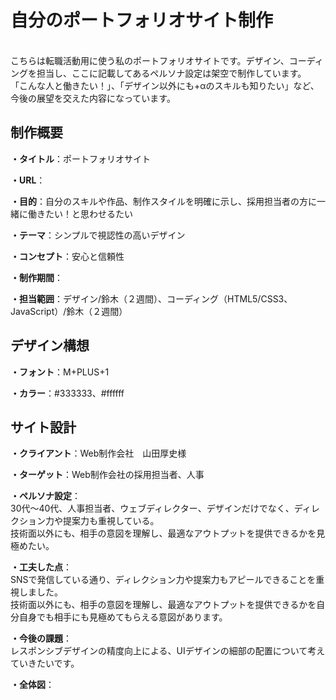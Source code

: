 # 自分のポートフォリオサイト制作
<br>こちらは転職活動用に使う私のポートフォリオサイトです。デザイン、コーディングを担当し、ここに記載してあるペルソナ設定は架空で制作しています。
<br>「こんな人と働きたい！」、「デザイン以外にも+αのスキルも知りたい」など、今後の展望を交えた内容になっています。

## 制作概要
**・タイトル**：ポートフォリオサイト
<br>

**・URL**：
<br>

**・目的**：自分のスキルや作品、制作スタイルを明確に示し、採用担当者の方に一緒に働きたい！と思わせるたい
<br>

**・テーマ**：シンプルで視認性の高いデザイン
<br>

**・コンセプト**：安心と信頼性
<br>

**・制作期間**：
<br>

**・担当範囲**：デザイン/鈴木（２週間）、コーディング（HTML5/CSS3、JavaScript）/鈴木（２週間）
<br>

## デザイン構想
**・フォント**：M+PLUS+1
<br>

**・カラー**：#333333、#ffffff
<br>

## サイト設計
**・クライアント**：Web制作会社　山田厚史様
<br>

**・ターゲット**：Web制作会社の採用担当者、人事
<br>

**・ペルソナ設定**：
<br>30代～40代、人事担当者、ウェブディレクター、デザインだけでなく、ディレクション力や提案力も重視している。
<br>技術面以外にも、相手の意図を理解し、最適なアウトプットを提供できるかを見極めたい。
<br>

**・工夫した点**：
<br>SNSで発信している通り、ディレクション力や提案力もアピールできることを重視しました。
<br>技術面以外にも、相手の意図を理解し、最適なアウトプットを提供できるかを自分自身でも相手にも見極めてもらえる意図があります。
<br>

**・今後の課題**：
<br>レスポンシブデザインの精度向上による、UIデザインの細部の配置について考えていきたいです。

**・全体図**：




